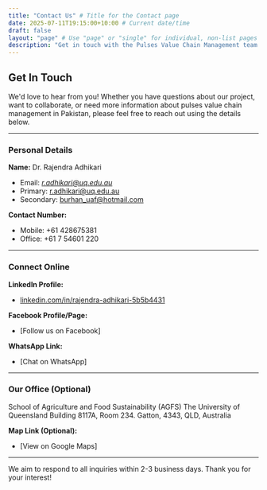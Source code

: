 ```yaml
---
title: "Contact Us" # Title for the Contact page
date: 2025-07-11T19:15:00+10:00 # Current date/time
draft: false
layout: "page" # Use "page" or "single" for individual, non-list pages
description: "Get in touch with the Pulses Value Chain Management team."
---
```


## Get In Touch

We'd love to hear from you! Whether you have questions about our project, want to collaborate, or need more information about pulses value chain management in Pakistan, please feel free to reach out using the details below.

---

### Personal Details

**Name:** Dr. Rajendra Adhikari
* Email: *r.adhikari@uq.edu.au*
* Primary: [r.adhikari@uq.edu.au](mailto:your.email@example.com)
* Secondary: [burhan_uaf@hotmail.com](mailto:alternative.email@example.com)

**Contact Number:**
* Mobile: +61 428675381
* Office: +61 7 54601 220
---
### Connect Online

**LinkedIn Profile:**
* [linkedin.com/in/rajendra-adhikari-5b5b4431](https://www.linkedin.com/in/your-linkedin-id/)

**Facebook Profile/Page:**
* [Follow us on Facebook]

**WhatsApp Link:**
* [Chat on WhatsApp]

---

### Our Office (Optional)

School of Agriculture and Food Sustainability (AGFS)
The University of Queensland
Building 8117A, Room 234. Gatton,
4343, QLD, Australia

**Map Link (Optional):**
* [View on Google Maps]
---
We aim to respond to all inquiries within 2-3 business days. Thank you for your interest!
